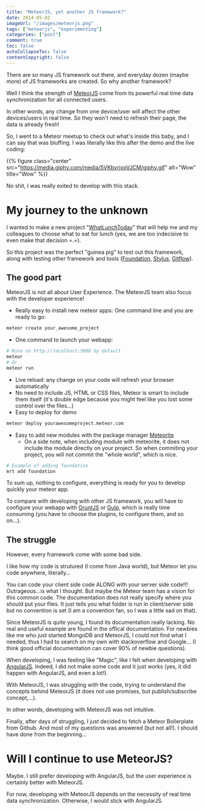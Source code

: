 ```yaml
---
title: "MeteorJS, yet another JS framework?"
date: 2014-05-02
imageUrl: "/images/meteorjs.png"
tags: ["meteorjs", "experimenting"]
categories: ["post"]
comment: true
toc: false
autoCollapseToc: false
contentCopyright: false
---
```


There are so many JS framework out there, and everyday dozen (maybe more) of JS frameworks are created. So why another framework?

Well I think the strength of [MeteorJS][] come from its powerful real time data synchronization for all connected users.

In other words, any change from one device/user will affect the other devices/users in real time. So they won't need to refresh their page, the data is already fresh!

<!--more-->

So, I went to a Meteor meetup to check out what's inside this baby, and I can say that was bluffing.
I was literally like this after the demo and the live coding:

{{% figure class="center" src="https://media.giphy.com/media/5VKbvrjxpVJCM/giphy.gif" alt="Wow" title="Wow" %}}

No shit, I was really exited to develop with this stack.

# My journey to the unknown

I wanted to make a new project "[WhatLunchToday](https://github.com/l-lin/whatlunchtoday)" that will help me and my colleagues to choose what to eat for lunch
(yes, we are too indecisive to even make that decision =.=).

So this project was the perfect "guinea pig" to test out this framework, along with testing other framework and tools
([Foundation](http://foundation.zurb.com/), [Stylus](http://learnboost.github.io/stylus/), [Gitflow](https://github.com/nvie/gitflow)).

## The good part

MeteorJS is not all about User Experience. The MeteorJS team also focus with the developer experience!

* Really easy to install new meteor apps: One command line and you are ready to go:

```bash
meteor create your_awesome_project
```

* One command to launch your webapp:

```bash
# Runs on http://localhost:3000 by default
meteor
# Or
meteor run
```

* Live reload: any change on your code will refresh your browser automatically
* No need to include JS, HTML or CSS files, Meteor is smart to include them itself (it's double edge because you might feel like you lost some control over the files...)
* Easy to deploy for demo

```bash
meteor deploy yourawesomeproject.meteor.com
```

* Easy to add new modules with the package manager [Meteorite](https://github.com/oortcloud/meteorite/)
  * On a side note, when including module with meteorite, it does not include the module directly on your project. So when commiting your project, you will not commit the "whole world", which is nice.

```bash
# Example of adding foundation
mrt add foundation
```

To sum up, nothing to configure, everything is ready for you to develop quickly your meteor app.

To compare with developing with other JS framework, you will have to configure your webapp with [GruntJS](http://gruntjs.com/)
or [Gulp](http://gulpjs.com/), which is really time consuming (you have to choose the plugins, to configure them, and so on...).

## The struggle

However, every framework come with some bad side.

I like how my code is strutured (I come from Java world), but Meteor let you code anywhere, literally...

You can code your client side code ALONG with your server side code!!! Outrageous...is what I thought. But maybe the Meteor team
has a vision for this common code.
The documentation does not really specify where you should put your files. It just tells you what folder is run in client/server side
but no convention is set (I am a convention fan, so I was a little sad on that).

Since MeteorJS is quite young, I found its documentation really lacking.
No real and useful example are found in the offical documentation. For newbies like me who just started MongoDB and MeteorJS,
I could not find what I needed, thus I had to search on my own with stackoverflow and Google...
(I think good official documentation can cover 90% of newbie questions).

When developing, I was feeling like "Magic", like I felt when developing with [AngularJS](https://angularjs.org/).
Indeed, I did not make some code and it just works (yes, it did happen with AngularJS, and even a lot!).

With MeteorJS, I was struggling with the code, trying to understand the concepts behind MeteorJS (it does not use promises, but publish/subscribe concept,...).

In other words, developing with MeteorJS was not intuitive.

Finally, after days of struggling, I just decided to fetch a Meteor Boilerplate from Github. And most of my questions was answered (but not all!).
I should have done from the beginning...

# Will I continue to use MeteorJS?

Maybe. I still prefer developing with AngularJS, but the user experience is certainly better with MeteorJS.

For now, developing with MeteorJS depends on the necessity of real time data synchronization.
Otherwise, I would stick with AngularJS.

[meteorjs]: http://www.meteor.com
